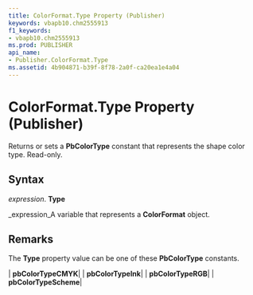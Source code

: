 ```yaml
---
title: ColorFormat.Type Property (Publisher)
keywords: vbapb10.chm2555913
f1_keywords:
- vbapb10.chm2555913
ms.prod: PUBLISHER
api_name:
- Publisher.ColorFormat.Type
ms.assetid: 4b904871-b39f-8f78-2a0f-ca20ea1e4a04
---
```



# ColorFormat.Type Property (Publisher)

Returns or sets a  **PbColorType** constant that represents the shape color type. Read-only.


## Syntax

 _expression_. **Type**

 _expression_A variable that represents a  **ColorFormat** object.


## Remarks

The  **Type** property value can be one of these **PbColorType** constants.



| **pbColorTypeCMYK**|
| **pbColorTypeInk**|
| **pbColorTypeRGB**|
| **pbColorTypeScheme**|


